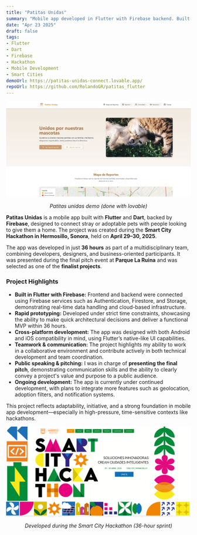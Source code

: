 ```yaml
---
title: "Patitas Unidas"  
summary: "Mobile app developed in Flutter with Firebase backend. Built in 36 hours during the Smart City Hackathon in Hermosillo. Finalist project."  
date: "Apr 23 2025"  
draft: false  
tags:  
- Flutter  
- Dart  
- Firebase  
- Hackathon  
- Mobile Development  
- Smart Cities  
demoUrl: https://patitas-unidas-connect.lovable.app/
repoUrl: https://github.com/RolandoGR/patitas_flutter
---
```

[![Patitas-Unidas-Demo](patitas-unidas-demo.png)](https://patitas-unidas-connect.lovable.app/)
<center><i>Patitas unidas demo (done with lovable)</i></center>



**Patitas Unidas** is a mobile app built with **Flutter** and **Dart**, backed by **Firebase**, designed to connect stray or adoptable pets with people looking to give them a home. The project was created during the **Smart City Hackathon in Hermosillo, Sonora**, held on **April 29–30, 2025**.

The app was developed in just **36 hours** as part of a multidisciplinary team, combining developers, designers, and business-oriented participants. It was presented during the final pitch event at **Parque La Ruina** and was selected as one of the **finalist projects**.

### Project Highlights

- **Built in Flutter with Firebase:** Frontend and backend were connected using Firebase services such as Authentication, Firestore, and Storage, demonstrating real-time data handling and cloud-based infrastructure.
- **Rapid prototyping:** Developed under strict time constraints, showcasing the ability to make quick architectural decisions and deliver a functional MVP within 36 hours.
- **Cross-platform development:** The app was designed with both Android and iOS compatibility in mind, using Flutter’s native-like UI capabilities.
- **Teamwork & communication:** The project highlights my ability to work in a collaborative environment and contribute actively in both technical development and team coordination.
- **Public speaking & pitching:** I was in charge of **presenting the final pitch**, demonstrating communication skills and the ability to clearly convey a project's value and purpose to a public audience.
- **Ongoing development:** The app is currently under continued development, with plans to integrate more features such as geolocation, adoption filters, and notification systems.

This project reflects adaptability, initiative, and a strong foundation in mobile app development—especially in high-pressure, time-sensitive contexts like hackathons.


[![Smart-city-hackathon](./smart-city-hackathon.png)](https://www.hackathonhmo.com/)
<center><i>Developed during the Smart City Hackathon (36-hour sprint)</i></center>